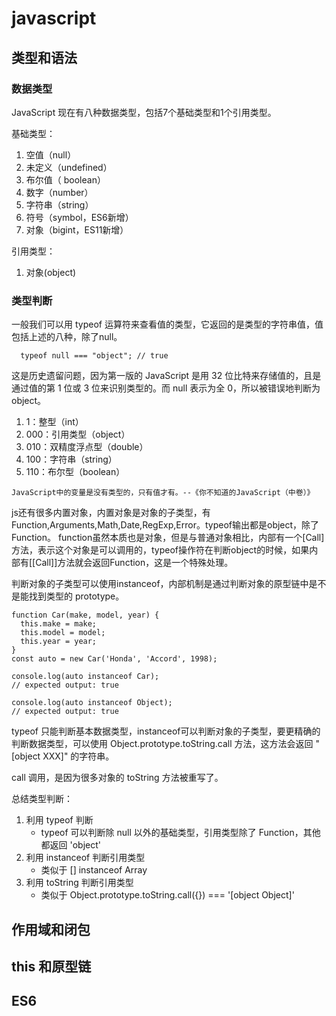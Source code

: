 # javascript

## 类型和语法

### 数据类型

JavaScript 现在有八种数据类型，包括7个基础类型和1个引用类型。

基础类型：

1. 空值（null）
2. 未定义（undefined）
3. 布尔值（ boolean）
4. 数字（number）
5. 字符串（string）
7. 符号（symbol，ES6新增）
8. 对象（bigint，ES11新增）

引用类型：

1. 对象(object)

### 类型判断

一般我们可以用 typeof 运算符来查看值的类型，它返回的是类型的字符串值，值包括上述的八种，除了null。

```
  typeof null === "object"; // true
```

这是历史遗留问题，因为第一版的 JavaScript 是用 32 位比特来存储值的，且是通过值的第 1 位或 3 位来识别类型的。而 null 表示为全 0，所以被错误地判断为 object。

1. 1：整型（int）
2. 000：引用类型（object）
3. 010：双精度浮点型（double）
4. 100：字符串（string）
5. 110：布尔型（boolean）

`JavaScript中的变量是没有类型的，只有值才有。--《你不知道的JavaScript（中卷）》`

js还有很多内置对象，内置对象是对象的子类型，有Function,Arguments,Math,Date,RegExp,Error。typeof输出都是object，除了Function。
function虽然本质也是对象，但是与普通对象相比，内部有一个[Call]方法，表示这个对象是可以调用的，typeof操作符在判断object的时候，如果内部有[[Call]]方法就会返回Function，这是一个特殊处理。

判断对象的子类型可以使用instanceof，内部机制是通过判断对象的原型链中是不是能找到类型的 prototype。

```
function Car(make, model, year) {
  this.make = make;
  this.model = model;
  this.year = year;
}
const auto = new Car('Honda', 'Accord', 1998);

console.log(auto instanceof Car);
// expected output: true

console.log(auto instanceof Object);
// expected output: true
```

typeof 只能判断基本数据类型，instanceof可以判断对象的子类型，要更精确的判断数据类型，可以使用 Object.prototype.toString.call 方法，这方法会返回 "[object XXX]" 的字符串。

call 调用，是因为很多对象的 toString 方法被重写了。

总结类型判断：
1. 利用 typeof 判断
    - typeof 可以判断除 null 以外的基础类型，引用类型除了 Function，其他都返回 'object'
2. 利用 instanceof 判断引用类型
    - 类似于 [] instanceof Array
3. 利用 toString 判断引用类型
    - 类似于 Object.prototype.toString.call({}) === '[object Object]'

## 作用域和闭包

## this 和原型链

## ES6
